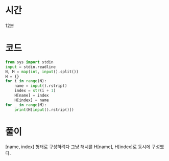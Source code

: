 # 시간
12분
# 코드
```python
from sys import stdin
input = stdin.readline
N, M = map(int, input().split())
H = {}
for i in range(N):
    name = input().rstrip()
    index = str(i + 1)
    H[name] = index
    H[index] = name
for _ in range(M):
    print(H[input().rstrip()])
```
# 풀이
[name, index] 형태로 구성하려다 그냥 해시를 H[name], H[index]로 동시에 구성했다.